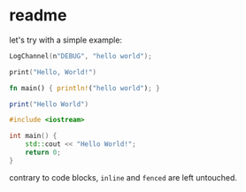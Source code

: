 # readme

let's try with a simple example:

```swift reds
LogChannel(n"DEBUG", "hello world");
```

```swift
print("Hello, World!") 
```

```rust
fn main() { println!("hello world"); }
```

```lua
print("Hello World")
```

```cpp
#include <iostream>

int main() {
    std::cout << "Hello World!";
    return 0;
}
```

contrary to code blocks,
`inline` and ```fenced``` are left untouched.
